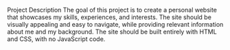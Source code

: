 Project Description
The goal of this project is to create a personal website that showcases my skills, experiences, and interests. The site should be visually appealing and easy to navigate, while providing relevant information about me and my background. The site should be built entirely with HTML and CSS, with no JavaScript code.